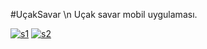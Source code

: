 #UçakSavar \n
Uçak savar mobil uygulaması.

<a href="https://ibb.co/VCGqcjS"><img src="https://i.ibb.co/8xw7LK5/s1.jpg" alt="s1" border="0"></a>
<a href="https://ibb.co/RBbcWs3"><img src="https://i.ibb.co/LJR1fcx/s2.jpg" alt="s2" border="0"></a>
